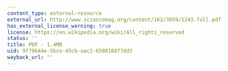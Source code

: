 ```yaml
---
content_type: external-resource
external_url: http://www.sciencemag.org/content/162/3859/1243.full.pdf
has_external_license_warning: true
license: https://en.wikipedia.org/wiki/All_rights_reserved
status: ''
title: PDF - 1.4MB
uid: 9f79644e-5bce-45cb-aac2-6508168f7dd3
wayback_url: ''
---
```


